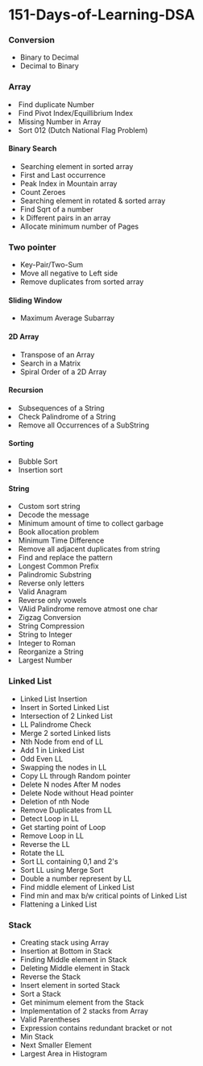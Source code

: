 # 151-Days-of-Learning-DSA
<h3>Conversion</h3>
<ul>
<li>Binary to Decimal</li>
<li>Decimal to Binary</li>
</ul>
<h3>Array</h3>
<li>Find duplicate Number</li>
<li>Find Pivot Index/Equillibrium Index</li>
<li>Missing Number in Array</li>
<li>Sort 012 (Dutch National Flag Problem)</li>
<h4>Binary Search</h4>
<ul>
<li>Searching element in sorted array</li>
<li>First and Last occurrence</li>
<li>Peak Index in Mountain array</li>
<li>Count Zeroes</li>
<li>Searching element in rotated & sorted array</li>
<li>Find Sqrt of a number</li>
<li>k Different pairs in an array</li>
<li>Allocate minimum number of Pages</li>
</ul>
<h3>Two pointer</h3>
<ul>
<li>Key-Pair/Two-Sum</li>
<li>Move all negative to Left side</li>
<li>Remove duplicates from sorted array</li>
</ul>
<h4>Sliding Window</h4>
<ul>
<li>Maximum Average Subarray</li>
</ul>
<h4>2D Array</h4>
<ul>
<li>Transpose of an Array</li>
<li>Search in a Matrix</li>
<li>Spiral Order of a 2D Array</li>
</ul>
<h4>Recursion</h4>
<li>Subsequences of a String</li>
<li>Check Palindrome of a String</li>
<li>Remove all Occurrences of a SubString</li>

<h4>Sorting</h4>
<li>Bubble Sort</li>
<li>Insertion sort</li>
</ul>

<h4>String</h4>
<li>Custom sort string</li>
<li>Decode the message</li>
<li>Minimum amount of time to collect garbage</li>
<li>Book allocation problem</li>
<li>Minimum Time Difference</li>
<li>Remove all adjacent duplicates from string</li>
<li>Find and replace the pattern</li>
<li>Longest Common Prefix</li>
<li>Palindromic Substring</li>
<li>Reverse only letters</li>
<li>Valid Anagram</li>
<li>Reverse only vowels</li>
<li>VAlid Palindrome remove atmost one char</li>
<li>Zigzag Conversion</li>
<li>String Compression</li>
<li>String to Integer</li>
<li>Integer to Roman</li>
<li>Reorganize a String</li>
<li>Largest Number</li>
</ul>
<h3>Linked List</h3>
<ul>
<li>Linked List Insertion</li>
<li>Insert in Sorted Linked List</li>
<li>Intersection of 2 Linked List</li>
<li>LL Palindrome Check</li>
<li>Merge 2 sorted Linked lists</li>
<li>Nth Node from end of LL</li>
<li>Add 1 in Linked List</li>
<li>Odd Even LL</li>
<li>Swapping the nodes in LL</li>
<li>Copy LL through Random pointer</li>
<li>Delete N nodes After M nodes</li>
<li>Delete Node without Head pointer</li>
<li>Deletion of nth Node</li>
<li>Remove Duplicates from LL</li>
<li>Detect Loop in LL</li>
<li>Get starting point of Loop</li>
<li>Remove Loop in LL</li>
<li>Reverse the LL</li>
<li>Rotate the LL</li>
<li>Sort LL containing 0,1 and 2's</li>
<li>Sort LL using Merge Sort</li>
<li>Double a number represent by LL</li>
<li>Find middle element of Linked List</li>
<li>Find min and max b/w critical points of Linked List</li>
<li>Flattening a Linked List</li>
</ul>

<h3>Stack</h3>
<ul>
<li>Creating stack using Array</li>
<li>Insertion at Bottom in Stack</li>
<li>Finding Middle element in Stack</li>
<li>Deleting Middle element in Stack</li>
<li>Reverse the Stack</li>
<li>Insert element in sorted Stack</li>
<li>Sort a Stack</li>
<li>Get minimum element from the Stack</li>
<li>Implementation of 2 stacks from Array</li>
<li>Valid Parentheses</li>
<li>Expression contains redundant bracket or not</li>
<li>Min Stack</li>
<li>Next Smaller Element</li>
<li>Largest Area in Histogram</li>
</ul>


